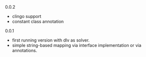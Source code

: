 0.0.2

- clingo support
- constant class annotation
  
0.0.1

- first running version with dlv as solver.
- simple string-based mapping via interface implementation or via annotations.
